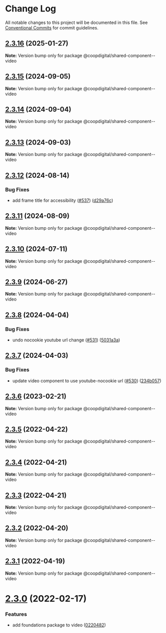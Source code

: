 # Change Log

All notable changes to this project will be documented in this file.
See [Conventional Commits](https://conventionalcommits.org) for commit guidelines.

## [2.3.16](https://github.com/coopdigital/coop-frontend/compare/@coopdigital/shared-component--video@2.3.15...@coopdigital/shared-component--video@2.3.16) (2025-01-27)

**Note:** Version bump only for package @coopdigital/shared-component--video





## [2.3.15](https://github.com/coopdigital/coop-frontend/compare/@coopdigital/shared-component--video@2.3.14...@coopdigital/shared-component--video@2.3.15) (2024-09-05)

**Note:** Version bump only for package @coopdigital/shared-component--video





## [2.3.14](https://github.com/coopdigital/coop-frontend/compare/@coopdigital/shared-component--video@2.3.13...@coopdigital/shared-component--video@2.3.14) (2024-09-04)

**Note:** Version bump only for package @coopdigital/shared-component--video





## [2.3.13](https://github.com/coopdigital/coop-frontend/compare/@coopdigital/shared-component--video@2.3.12...@coopdigital/shared-component--video@2.3.13) (2024-09-03)

**Note:** Version bump only for package @coopdigital/shared-component--video





## [2.3.12](https://github.com/coopdigital/coop-frontend/compare/@coopdigital/shared-component--video@2.3.11...@coopdigital/shared-component--video@2.3.12) (2024-08-14)


### Bug Fixes

* add frame title for accessibility ([#537](https://github.com/coopdigital/coop-frontend/issues/537)) ([d29a76c](https://github.com/coopdigital/coop-frontend/commit/d29a76c62b95d4160205dafd17daadb6b6d82cca))





## [2.3.11](https://github.com/coopdigital/coop-frontend/compare/@coopdigital/shared-component--video@2.3.10...@coopdigital/shared-component--video@2.3.11) (2024-08-09)

**Note:** Version bump only for package @coopdigital/shared-component--video





## [2.3.10](https://github.com/coopdigital/coop-frontend/compare/@coopdigital/shared-component--video@2.3.9...@coopdigital/shared-component--video@2.3.10) (2024-07-11)

**Note:** Version bump only for package @coopdigital/shared-component--video





## [2.3.9](https://github.com/coopdigital/coop-frontend/compare/@coopdigital/shared-component--video@2.3.8...@coopdigital/shared-component--video@2.3.9) (2024-06-27)

**Note:** Version bump only for package @coopdigital/shared-component--video





## [2.3.8](https://github.com/coopdigital/coop-frontend/compare/@coopdigital/shared-component--video@2.3.7...@coopdigital/shared-component--video@2.3.8) (2024-04-04)


### Bug Fixes

* undo nocookie youtube url change ([#531](https://github.com/coopdigital/coop-frontend/issues/531)) ([5031a3a](https://github.com/coopdigital/coop-frontend/commit/5031a3a3d3d5975af7b962bf289bc6764731142d))





## [2.3.7](https://github.com/coopdigital/coop-frontend/compare/@coopdigital/shared-component--video@2.3.6...@coopdigital/shared-component--video@2.3.7) (2024-04-03)


### Bug Fixes

* update video component to use youtube-nocookie url ([#530](https://github.com/coopdigital/coop-frontend/issues/530)) ([234b057](https://github.com/coopdigital/coop-frontend/commit/234b05781adea0871b7be69a542f569cef9c883b))





## [2.3.6](https://github.com/coopdigital/coop-frontend/compare/@coopdigital/shared-component--video@2.3.5...@coopdigital/shared-component--video@2.3.6) (2023-02-21)

**Note:** Version bump only for package @coopdigital/shared-component--video





## [2.3.5](https://github.com/coopdigital/coop-frontend/compare/@coopdigital/shared-component--video@2.3.4...@coopdigital/shared-component--video@2.3.5) (2022-04-22)

**Note:** Version bump only for package @coopdigital/shared-component--video





## [2.3.4](https://github.com/coopdigital/coop-frontend/compare/@coopdigital/shared-component--video@2.3.3...@coopdigital/shared-component--video@2.3.4) (2022-04-21)

**Note:** Version bump only for package @coopdigital/shared-component--video





## [2.3.3](https://github.com/coopdigital/coop-frontend/compare/@coopdigital/shared-component--video@2.3.2...@coopdigital/shared-component--video@2.3.3) (2022-04-21)

**Note:** Version bump only for package @coopdigital/shared-component--video





## [2.3.2](https://github.com/coopdigital/coop-frontend/compare/@coopdigital/shared-component--video@2.3.1...@coopdigital/shared-component--video@2.3.2) (2022-04-20)

**Note:** Version bump only for package @coopdigital/shared-component--video





## [2.3.1](https://github.com/coopdigital/coop-frontend/compare/@coopdigital/shared-component--video@2.3.0...@coopdigital/shared-component--video@2.3.1) (2022-04-19)

**Note:** Version bump only for package @coopdigital/shared-component--video





# [2.3.0](https://github.com/coopdigital/coop-frontend/compare/@coopdigital/shared-component--video@2.2.7...@coopdigital/shared-component--video@2.3.0) (2022-02-17)


### Features

* add foundations package to video ([0220482](https://github.com/coopdigital/coop-frontend/commit/0220482c2030a2d8297744c9514746a9ecf2d1d9))
